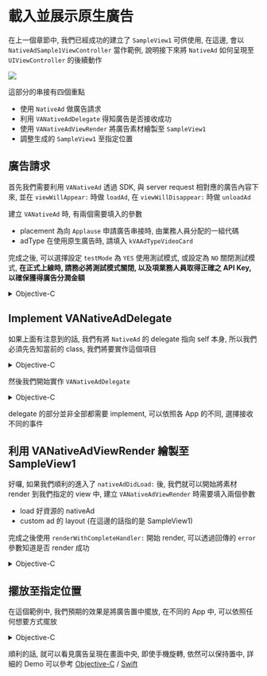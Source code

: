 # 載入並展示原生廣告
在上一個章節中, 我們已經成功的建立了 `SampleView1` 可供使用, 在這邊, 會以 `NativeAdSample1ViewController` 當作範例, 
說明接下來將 `NativeAd` 如何呈現至 `UIViewController` 的後續動作

![](https://s3-ap-northeast-1.amazonaws.com/daidoujiminecraft/Daidouji/NativeAd1.gif)

這部分的串接有四個重點
 * 使用 `NativeAd` 做廣告請求
 * 利用 `VANativeAdDelegate` 得知廣告是否接收成功
 * 使用 `VANativeAdViewRender` 將廣告素材繪製至 `SampleView1`
 * 調整生成的 `SampleView1` 至指定位置
 
## 廣告請求
首先我們需要利用 `VANativeAd` 透過 SDK, 與 server request 相對應的廣告內容下來, 並在 `viewWillAppear:` 時做 `loadAd`, 
在 `viewWillDisappear:` 時做 `unloadAd`

建立 `VANativeAd` 時, 有兩個需要填入的參數

 * placement 為向 `Applause` 申請廣告串接時, 由業務人員分配的一組代碼
 * adType 在使用原生廣告時, 請填入 `kVAAdTypeVideoCard`
 
完成之後, 可以選擇設定 `testMode` 為 `YES` 使用測試模式, 或設定為 `NO` 關閉測試模式, 
**在正式上線時, 請務必將測試模式關閉, 以及項業務人員取得正確之 API Key, 以確保獲得廣告分潤金額**

<details>
<summary>Objective-C</summary>
```objc
- (void)viewDidLoad {
    [super viewDidLoad];

    // 建立NativeAd物件做為Render的Ad資料來源
    self.nativeAd = [[VANativeAd alloc] initWithPlacement:@"VMFiveAdNetwork_NativeAdSample1" adType:kVAAdTypeVideoCard];
    self.nativeAd.testMode = YES;
    self.nativeAd.apiKey = @"YOUR API KEY HERE";
    self.nativeAd.delegate = self;
}

- (void)viewWillAppear:(BOOL)animated {
    [super viewWillAppear:animated];
    [self.nativeAd loadAd];
}

- (void)viewWillDisappear:(BOOL)animated {
    [super viewWillDisappear:animated];
    [self.nativeAd unloadAd];
}
```
</details>

<details>
<summary>Swift</summary>
```swift
private let nativeAd = VANativeAd(placement: "VMFiveAdNetwork_NativeAdSample1", adType:kVAAdTypeVideoCard)
    
override func viewDidLoad() {
    super.viewDidLoad()

    // 建立NativeAd物件做為Render的Ad資料來源
    self.nativeAd.testMode = true
    self.nativeAd.apiKey = "YOUR API KEY HERE"
    self.nativeAd.delegate = self
}
    
override func viewWillAppear(animated: Bool) {
    super.viewWillAppear(animated)
    self.nativeAd.loadAd()
}
    
override func viewWillDisappear(animated: Bool) {
    super.viewWillDisappear(animated)
    self.nativeAd.unloadAd()
}
```
</details>

## Implement VANativeAdDelegate

如果上面有注意到的話, 我們有將 `NativeAd` 的 delegate 指向 self 本身, 所以我們必須先告知當前的 class, 
我們將要實作這個項目

<details>
<summary>Objective-C</summary>
```objc
@interface NativeAdSample1ViewController : UIViewController <VANativeAdDelegate>

@end
```
</details>

<details>
<summary>Swift</summary>
```swift
extension NativeAdSample1ViewController: VANativeAdDelegate {
}
```
</details>

然後我們開始實作 `VANativeAdDelegate` 

<details>
<summary>Objective-C</summary>
```objc
#pragma mark - VANativeAdDelegate

// 當廣告素材準備完畢時
- (void)nativeAdDidLoad:(VANativeAd *)nativeAd {
    NSLog(@"%s", sel_getName(_cmd));
}

// 當有任何不正確發生時, 從 error 顯示的內容, 可以知道錯誤的原因
// 如有任何問題, 可與 FAE 或是開發人員聯繫
- (void)nativeAd:(VANativeAd *)nativeAd didFailedWithError:(NSError *)error {
    NSLog(@"%s %@", sel_getName(_cmd), error);
}

// 當廣告被點擊時 (離開 App 前)
- (void)nativeAdDidClick:(VANativeAd *)nativeAd {
    NSLog(@"%s", sel_getName(_cmd));
}

// 當點擊廣告後, 回到 App 時 (進入 App 後)
- (void)nativeAdDidFinishHandlingClick:(VANativeAd *)nativeAd {
    NSLog(@"%s", sel_getName(_cmd));
}

// 廣告已成功地被 Impression
-(void)nativeAdBeImpressed:(VANativeAd *)nativeAd {
    NSLog(@"%s", sel_getName(_cmd));
}

// 廣告播放完畢
- (void)nativeAdDidFinishImpression:(VANativeAd *)nativeAd {
    NSLog(@"%s", sel_getName(_cmd));
}
```
</details>

<details>
<summary>Swift</summary>
```swift

// 當廣告素材準備完畢時
func nativeAdDidLoad(nativeAd: VANativeAd) {
    print("\(#function)")
}
    
// 當有任何不正確發生時, 從 error 顯示的內容, 可以知道錯誤的原因
// 如有任何問題, 可與 FAE 或是開發人員聯繫
func nativeAd(nativeAd: VANativeAd, didFailedWithError error: NSError) {
    print("\(#function) \(error)")
}
    
// 當廣告被點擊時 (離開 App 前)
func nativeAdDidClick(nativeAd: VANativeAd) {
    print("\(#function)")
}
    
// 當點擊廣告後, 回到 App 時 (進入 App 後)
func nativeAdDidFinishHandlingClick(nativeAd: VANativeAd) {
    print("\(#function)")
}
    
// 廣告已成功地被 Impression
func nativeAdBeImpressed(nativeAd: VANativeAd) {
    print("\(#function)")
}
    
// 廣告播放完畢
func nativeAdDidFinishImpression(nativeAd: VANativeAd) {
    print("\(#function)")
}
```
</details>

delegate 的部分並非全部都需要 implement, 可以依照各 App 的不同, 選擇接收不同的事件

## 利用 VANativeAdViewRender 繪製至 SampleView1

好囉, 如果我們順利的進入了 `nativeAdDidLoad:` 後, 我們就可以開始將素材 render 到我們指定的 view 中, 
建立 `VANativeAdViewRender` 時需要填入兩個參數

 * load 好資源的 nativeAd
 * custom ad 的 layout (在這邊的話指的是 SampleView1)
 
完成之後使用 `renderWithCompleteHandler:` 開始 render, 可以透過回傳的 `error` 參數知道是否 render 成功

<details>
<summary>Objective-C</summary>
```objc
VANativeAdViewRender *render = [[VANativeAdViewRender alloc] initWithNativeAd:nativeAd customizedAdViewClass:[SampleView1 class]];
        
[render renderWithCompleteHandler: ^(UIView<VANativeAdViewRenderProtocol> *view, NSError *error) {
    if (!error) {
        NSLog(@"Render did success");
    }
    else {
        NSLog(@"Render did fail With error : %@", error);
    }
}];
```
</details>

<details>
<summary>Swift</summary>
```swift
let render = VANativeAdViewRender(nativeAd: nativeAd, customizedAdViewClass: SampleView1.self)
render.renderWithCompleteHandler({ (view, error) in
    if let safeError = error {
        print("Render did fail With error : \(safeError)")
    }
    else if let safeView = view {
        print("Render did success")
    }
})
```
</details>

## 擺放至指定位置

在這個範例中, 我們預期的效果是將廣告置中擺放, 在不同的 App 中, 可以依照任何想要方式擺放

<details>
<summary>Objective-C</summary>
```objc
VANativeAdViewRender *render = [[VANativeAdViewRender alloc] initWithNativeAd:nativeAd customizedAdViewClass:[SampleView1 class]];
        
__weak NativeAdSample1ViewController *weakSelf = self;
[render renderWithCompleteHandler: ^(UIView<VANativeAdViewRenderProtocol> *view, NSError *error) {
            
    if (!error) {
        [weakSelf.view addSubview:view];
                
        // autolayout 設定, 固定大小, 水平垂直置中
        view.translatesAutoresizingMaskIntoConstraints = NO;
        [view addConstraint:[NSLayoutConstraint constraintWithItem:view attribute:NSLayoutAttributeWidth relatedBy:NSLayoutRelationEqual toItem:nil attribute:NSLayoutAttributeNotAnAttribute multiplier:1.0f constant:CGRectGetWidth(view.bounds)]];
        [view addConstraint:[NSLayoutConstraint constraintWithItem:view attribute:NSLayoutAttributeHeight relatedBy:NSLayoutRelationEqual toItem:nil attribute:NSLayoutAttributeNotAnAttribute multiplier:1.0f constant:CGRectGetHeight(view.bounds)]];
                
        [weakSelf.view addConstraint:[NSLayoutConstraint constraintWithItem:view attribute:NSLayoutAttributeCenterX relatedBy:NSLayoutRelationEqual toItem:weakSelf.view attribute:NSLayoutAttributeCenterX multiplier:1.0f constant:0]];
        [weakSelf.view addConstraint:[NSLayoutConstraint constraintWithItem:view attribute:NSLayoutAttributeCenterY relatedBy:NSLayoutRelationEqual toItem:weakSelf.view attribute:NSLayoutAttributeCenterY multiplier:1.0f constant:0]];
       [weakSelf.view layoutIfNeeded];
                
        weakSelf.adView = view;
    }
    else {
        NSLog(@"Render did fail With error : %@", error);
    }
}];
```
</details>

<details>
<summary>Swift</summary>
```swift
let render = VANativeAdViewRender(nativeAd: nativeAd, customizedAdViewClass: SampleView1.self)
render.renderWithCompleteHandler({ [weak self] (view, error) in
    guard let safeSelf = self else {
        return
    }
                
    if let safeError = error {
        print("Render did fail With error : \(safeError)")
    }
    else if let safeView = view {
        safeSelf.view.addSubview(safeView)
                    
        // autolayout 設定, 固定大小, 水平垂直置中
        safeView.translatesAutoresizingMaskIntoConstraints = false
        safeView.addConstraint(NSLayoutConstraint(item: safeView, attribute: .Width, relatedBy: .Equal, toItem: nil, attribute: .NotAnAttribute, multiplier: 1.0, constant: CGRectGetWidth(safeView.bounds)))
        safeView.addConstraint(NSLayoutConstraint(item: safeView, attribute: .Height, relatedBy: .Equal, toItem: nil, attribute: .NotAnAttribute, multiplier: 1.0, constant: CGRectGetHeight(safeView.bounds)))
                    
        safeSelf.view.addConstraint(NSLayoutConstraint(item: safeView, attribute: .CenterX, relatedBy: .Equal, toItem: safeSelf.view, attribute: .CenterX, multiplier: 1.0, constant: 0))
        safeSelf.view.addConstraint(NSLayoutConstraint(item: safeView, attribute: .CenterY, relatedBy: .Equal, toItem: safeSelf.view, attribute: .CenterY, multiplier: 1.0, constant: 0))
        safeSelf.view.layoutIfNeeded()
                    
        safeSelf.adView = safeView
    }
})
```
</details>

順利的話, 就可以看見廣告呈現在畫面中央, 即使手機旋轉, 依然可以保持置中, 詳細的 Demo 可以參考 [Objective-C](https://github.com/VMFive/ios-sdk-demo/tree/master/ios-sdk-demo/ViewControllers/NativeAdSample1) / [Swift](https://github.com/VMFive/ios-sdk-demo-swift/tree/master/ios-sdk-demo-swift/ViewControllers/NativeAdSample1)

